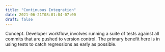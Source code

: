 ```yaml
---
title: "Continuous Integration"
date: 2021-06-21T08:01:04-07:00
draft: false
---
```


Concept. Developer workflow, involves running a suite of tests against all commits that are pushed to version control. The primary benefit here is in using tests to catch regressions as early as possible.
